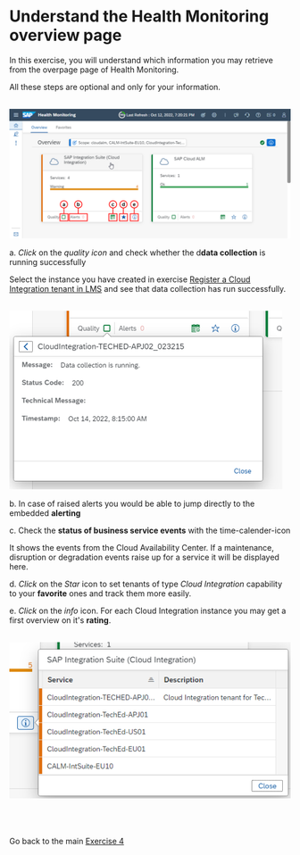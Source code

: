 # Understand the Health Monitoring overview page

In this exercise, you will understand which information you may retrieve from the overpage page of Health Monitoring.

All these steps are optional and only for your information.

<br>![](/exercises/ex4/images/HMOverviewpageDetails.png)

a. *Click* on the *quality icon* and check whether the d**data collection** is running successfully

   Select the instance you have created in exercise [Register a Cloud Integration tenant in LMS](../../ex1/ex11/readme.md) and see that data collection has run successfully.

   <br>![](/exercises/ex4/images/HMDataQuality.png)

b. In case of raised alerts you would be able to jump directly to the embedded **alerting**

c. Check the **status of business service events** with the time-calender-icon

   It shows the events from the Cloud Availability Center. If a maintenance, disruption or degradation events raise up for a service it will be displayed here.

d. *Click* on the *Star* icon to set tenants of type *Cloud Integration* capability to your **favorite** ones and track them more easily.

e. *Click* on the *info* icon. For each Cloud Integration instance you may get a first overview on it's **rating**.

   <br>![](/exercises/ex4/images/HMOverviewCIRating.png)



<br><br><br>Go back to the main [Exercise 4](../../ex4/readme.md)





<!--
# Available metrics for Cloud Integration

In this exercise, we will ...

## Exercise steps

Run through the exercise steps in the given order.

#### Prequisites:
The Cloud Integration tenant is already registered. If not please run through exercises [Register a Cloud Integration tenant in LMS](../ex11/).

If not already done, please login to [SAP Cloud ALM tenant](https://teched22-cloudalm-003.authentication.eu10.hana.ondemand.com/).  

1.	Navigate t...

   <br>![](/exercises/ex1/images/CALMLandingHealthMon.png)
   
    >
    > *Important:*
    > Health monitoring do.....
    >

## Summary

You've now ...
After completing these steps you will have created...

Next we will ....... Continue to - [Exercise 5](../ex5/README.md)


2.	Insert this line of code.
```abap
response->set_text( |Hello ABAP World! | ). 
```

-->

